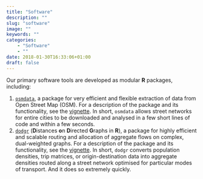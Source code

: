 ```yaml
---
title: "Software"
description: ""
slug: "software"
image: ""
keywords: ""
categories:
    - "Software"
    - ""
date: 2018-01-30T16:33:06+01:00
draft: false
---
```


Our primary software tools are developed as modular **R** packages, including:

1. [`osmdata`](https://cran.r-project.org/package=osmdata), a package for very
   efficient and flexible extraction of data from Open Street Map (OSM). For a
   description of the package and its functionality, see the
   [vignette](https://ropensci.github.io/osmdata/articles/osmdata.html). In
   short, `osmdata` allows street networks for entire cities to be downloaded
   and analysed in a few short lines of code and within a few seconds.
2. [`dodgr`](https://cran.r-project.org/package=dodgr) (**D**istances **o**n
   **D**irected **G**raphs in **R**), a package for highly efficient and
   scalable routing and allocation of aggregate flows on complex, dual-weighted
   graphs. For a description of the package and its functionality, see the
   [vignette](https://atfutures.github.io/dodgr/articles/dodgr.html). In short,
   `dodgr` converts population densities, trip matrices, or origin-destination
   data into aggregate densities routed along a street network optimised for 
   particular modes of transport. And it does so extremely quickly.
